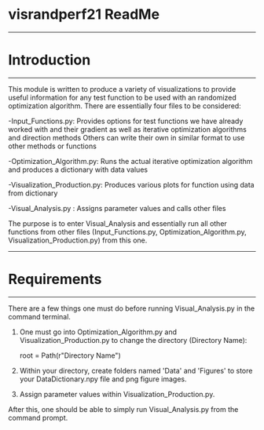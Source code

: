 # visrandperf21 ReadMe

--------------------------------------------------------------------------------------
# Introduction
--------------------------------------------------------------------------------------
This module is written to produce a variety of visualizations to provide useful information for any test function to be used with an randomized optimization algorithm. There are essentially four files to be considered: 

-Input_Functions.py: Provides options for test functions we have already worked with and their gradient as well as iterative optimization algorithms and direction methods
			Others can write their own in similar format to use other methods or functions

-Optimization_Algorithm.py: Runs the actual iterative optimization algorithm and produces a dictionary with data values

-Visualization_Production.py: Produces various plots for function using data from dictionary

-Visual_Analysis.py : Assigns parameter values and calls other files 

The purpose is to enter Visual_Analysis and essentially run all other functions from other files (Input_Functions.py, Optimization_Algorithm.py, Visualization_Production.py) from this one. 

--------------------------------------------------------------------------------------
# Requirements
--------------------------------------------------------------------------------------
There are a few things one must do before running Visual_Analysis.py in the command terminal.

1) One must go into Optimization_Algorithm.py and Visualization_Production.py to change the directory (Directory Name):  

	root = Path(r"Directory Name")

2) Within your directory, create folders named 'Data' and 'Figures' to store your DataDictionary.npy file and png figure images.

3) Assign parameter values within Visualization_Production.py.

After this, one should be able to simply run Visual_Analysis.py from the command prompt.